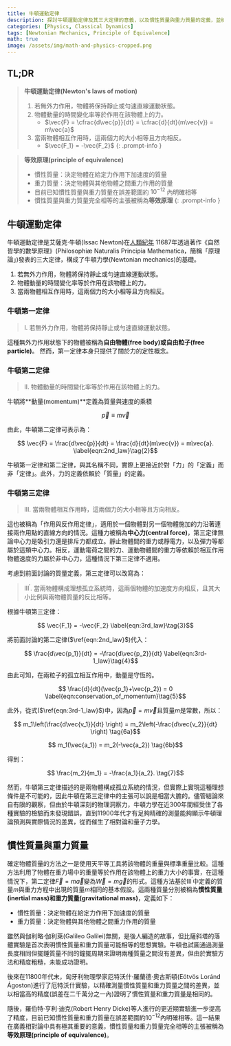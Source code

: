 ```yaml
---
title: 牛頓運動定律
description: 探討牛頓運動定律及其三大定律的意義，以及慣性質量與重力質量的定義，並檢視等效原理在經典力學和後來的廣義相對論中的重要意義。
categories: [Physics, Classical Dynamics]
tags: [Newtonian Mechanics, Principle of Equivalence]
math: true
image: /assets/img/math-and-physics-cropped.png
---
```

## TL;DR
> **牛頓運動定律(Newton's laws of motion)**
> 1. 若無外力作用，物體將保持靜止或勻速直線運動狀態。
> 2. 物體動量的時間變化率等於作用在該物體上的力。
>    - $\vec{F} = \cfrac{d\vec{p}}{dt} = \cfrac{d}{dt}(m\vec{v}) = m\vec{a}$
> 3. 當兩物體相互作用時，這兩個力的大小相等且方向相反。
>    - $\vec{F_1} = -\vec{F_2}$
{: .prompt-info }

> **等效原理(principle of equivalence)**
> - 慣性質量：決定物體在給定力作用下加速度的質量
> - 重力質量：決定物體與其他物體之間重力作用的質量
> - 目前已知慣性質量與重力質量在誤差範圍約 $10^{-12}$ 內明確相等
> - 慣性質量與重力質量完全相等的主張被稱為**等效原理**
{: .prompt-info }

## 牛頓運動定律
牛頓運動定律是艾薩克·牛頓(Issac Newton)在[人類紀年](https://en.wikipedia.org/wiki/Holocene_calendar) 11687年透過著作《自然哲學的數學原理》(Philosophiæ Naturalis Principia Mathematica，簡稱「原理論」)發表的三大定律，構成了牛頓力學(Newtonian mechanics)的基礎。

1. 若無外力作用，物體將保持靜止或勻速直線運動狀態。
2. 物體動量的時間變化率等於作用在該物體上的力。
3. 當兩物體相互作用時，這兩個力的大小相等且方向相反。

### 牛頓第一定律
> I. 若無外力作用，物體將保持靜止或勻速直線運動狀態。

這種無外力作用狀態下的物體被稱為**自由物體(free body)**或**自由粒子(free particle)**。
然而，第一定律本身只提供了關於力的定性概念。

### 牛頓第二定律
> II. 物體動量的時間變化率等於作用在該物體上的力。

牛頓將**動量(momentum)**定義為質量與速度的乘積

$$ \vec{p} \equiv m\vec{v} \label{eqn:momentum}\tag{1}$$

由此，牛頓第二定律可表示為：

$$ \vec{F} = \frac{d\vec{p}}{dt} = \frac{d}{dt}(m\vec{v}) = m\vec{a}. \label{eqn:2nd_law}\tag{2}$$

牛頓第一定律和第二定律，與其名稱不同，實際上更接近於對「力」的「定義」而非「定律」。此外，力的定義依賴於「質量」的定義。

### 牛頓第三定律
> III. 當兩物體相互作用時，這兩個力的大小相等且方向相反。

這也被稱為「作用與反作用定律」，適用於一個物體對另一個物體施加的力沿著連接兩作用點的直線方向的情況。這種力被稱為**中心力(central force)**，第三定律無論中心力是吸引力還是排斥力都成立。靜止物體間的重力或靜電力，以及彈力等都屬於這類中心力。相反，運動電荷之間的力、運動物體間的重力等依賴於相互作用物體速度的力屬於非中心力，這種情況下第三定律不適用。

考慮到前面討論的質量定義，第三定律可以改寫為：

> III$^\prime$. 當兩物體構成理想孤立系統時，這兩個物體的加速度方向相反，且其大小比例與兩物體質量的反比相等。

根據牛頓第三定律：

$$ \vec{F_1} = -\vec{F_2} \label{eqn:3rd_law}\tag{3}$$

將前面討論的第二定律($\ref{eqn:2nd_law}$)代入：

$$ \frac{d\vec{p_1}}{dt} = -\frac{d\vec{p_2}}{dt} \label{eqn:3rd-1_law}\tag{4}$$

由此可知，在兩粒子的孤立相互作用中，動量是守恆的。

$$ \frac{d}{dt}(\vec{p_1}+\vec{p_2}) = 0 \label{eqn:conservation_of_momentum}\tag{5}$$

此外，從式($\ref{eqn:3rd-1_law}$)中，因為$\vec{p}=m\vec{v}$且質量$m$是常數，所以：

$$ m_1\left(\frac{d\vec{v_1}}{dt} \right) = m_2\left(-\frac{d\vec{v_2}}{dt} \right) \tag{6a}$$

$$ m_1(\vec{a_1}) = m_2(-\vec{a_2}) \tag{6b}$$

得到：

$$ \frac{m_2}{m_1} = -\frac{a_1}{a_2}. \tag{7}$$

然而，牛頓第三定律描述的是兩物體構成孤立系統的情況，但實際上實現這種理想條件是不可能的，因此牛頓在第三定律中的主張可以說是相當大膽的。儘管結論來自有限的觀察，但由於牛頓深刻的物理洞察力，牛頓力學在近300年間經受住了各種實驗的檢驗而未發現錯誤，直到11900年代才有足夠精確的測量能夠顯示牛頓理論預測與實際情況的差異，從而催生了相對論和量子力學。

## 慣性質量與重力質量
確定物體質量的方法之一是使用天平等工具將該物體的重量與標準重量比較。這種方法利用了物體在重力場中的重量等於作用在該物體上的重力大小的事實，在這種情況下，第二定律$\vec{F}=m\vec{a}$變為$\vec{W}=m\vec{g}$的形式。這種方法基於III$^\prime$中定義的質量$m$與重力方程中出現的質量$m$相同的基本假設。這兩種質量分別被稱為**慣性質量(inertial mass)**和**重力質量(gravitational mass)**，定義如下：

- 慣性質量：決定物體在給定力作用下加速度的質量
- 重力質量：決定物體與其他物體之間重力作用的質量

雖然與伽利略·伽利萊(Galileo Galilei)無關，是後人編造的故事，但比薩斜塔的落體實驗是首次表明慣性質量和重力質量可能相等的思想實驗。牛頓也試圖通過測量長度相同但擺錘質量不同的鐘擺周期來證明兩種質量之間沒有差異，但由於實驗方法和精度粗糙，未能成功證明。

後來在11800年代末，匈牙利物理學家厄特沃什·羅蘭德·奧古斯頓(Eötvös Loránd Ágoston)進行了厄特沃什實驗，以精確測量慣性質量和重力質量之間的差異，並以相當高的精度(誤差在二千萬分之一內)證明了慣性質量和重力質量是相同的。

隨後，羅伯特·亨利·迪克(Robert Henry Dicke)等人進行的更近期實驗進一步提高了精度，目前已知慣性質量和重力質量在誤差範圍約$10^{-12}$內明確相等。這一結果在廣義相對論中具有極其重要的意義，慣性質量和重力質量完全相等的主張被稱為**等效原理(principle of equivalence)**。
